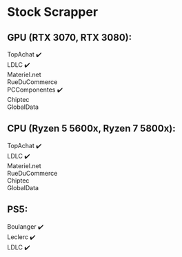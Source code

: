 # Stock Scrapper

## GPU (RTX 3070, RTX 3080):

TopAchat ✔️<br />
LDLC ✔️<br />
Materiel.net<br />
RueDuCommerce<br />
PCComponentes ✔️<br />
Chiptec<br />
GlobalData<br />

## CPU (Ryzen 5 5600x, Ryzen 7 5800x):

TopAchat ✔️<br />
LDLC ✔️<br />
Materiel.net<br />
RueDuCommerce<br />
Chiptec<br />
GlobalData<br />

## PS5:

Boulanger ✔️<br />
Leclerc ✔️<br />
LDLC ✔️<br />
